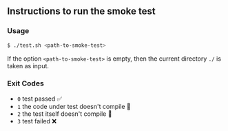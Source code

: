 
## Instructions to run the smoke test

### Usage
```sh
$ ./test.sh <path-to-smoke-test>
```
If the option `<path-to-smoke-test>` is empty, then the current directory
`./` is taken as input.
 
### Exit Codes

- `0` test passed :white_check_mark:
- `1` the code under test doesn't compile :hammer:
- `2` the test itself doesn't compile :gun:
- `3` test failed :x:
